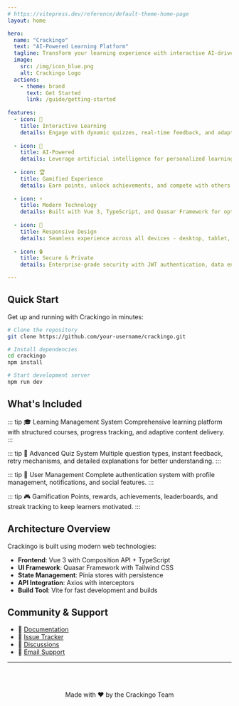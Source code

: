 ```yaml
---
# https://vitepress.dev/reference/default-theme-home-page
layout: home

hero:
  name: "Crackingo"
  text: "AI-Powered Learning Platform"
  tagline: Transform your learning experience with interactive AI-driven education. Master skills faster with personalized quizzes, real-time feedback, and gamified progress tracking.
  image:
    src: /img/icon_blue.png
    alt: Crackingo Logo
  actions:
    - theme: brand
      text: Get Started
      link: /guide/getting-started
    
features:
  - icon: 🎯
    title: Interactive Learning
    details: Engage with dynamic quizzes, real-time feedback, and adaptive content that adjusts to your learning pace.
  
  - icon: 🤖
    title: AI-Powered
    details: Leverage artificial intelligence for personalized learning paths, intelligent content recommendations, and smart progress tracking.
  
  - icon: 🏆
    title: Gamified Experience
    details: Earn points, unlock achievements, and compete with others through our comprehensive rewards system.
  
  - icon: ⚡
    title: Modern Technology
    details: Built with Vue 3, TypeScript, and Quasar Framework for optimal performance and developer experience.
  
  - icon: 📱
    title: Responsive Design
    details: Seamless experience across all devices - desktop, tablet, and mobile with offline capabilities.
  
  - icon: 🔒
    title: Secure & Private
    details: Enterprise-grade security with JWT authentication, data encryption, and privacy-compliant design.

---
```


## Quick Start

Get up and running with Crackingo in minutes:

```bash
# Clone the repository
git clone https://github.com/your-username/crackingo.git

# Install dependencies
cd crackingo
npm install

# Start development server
npm run dev
```

## What's Included

::: tip 🎓 Learning Management System
Comprehensive learning platform with structured courses, progress tracking, and adaptive content delivery.
:::

::: tip 📝 Advanced Quiz System
Multiple question types, instant feedback, retry mechanisms, and detailed explanations for better understanding.
:::

::: tip 👥 User Management
Complete authentication system with profile management, notifications, and social features.
:::

::: tip 🎮 Gamification
Points, rewards, achievements, leaderboards, and streak tracking to keep learners motivated.
:::

## Architecture Overview

Crackingo is built using modern web technologies:

- **Frontend**: Vue 3 with Composition API + TypeScript
- **UI Framework**: Quasar Framework with Tailwind CSS
- **State Management**: Pinia stores with persistence
- **API Integration**: Axios with interceptors
- **Build Tool**: Vite for fast development and builds

## Community & Support

- 📖 [Documentation](/guide/introduction)
- 🐛 [Issue Tracker](https://github.com/your-username/crackingo/issues)
- 💬 [Discussions](https://github.com/your-username/crackingo/discussions)
- 📧 [Email Support](mailto:support@crackingo.com)

---

<div class="home-footer">
  <p>Made with ❤️ by the Crackingo Team</p>
</div>

<style>
.home-footer {
  text-align: center;
  margin-top: 2rem;
  padding: 2rem 0;
  border-top: 1px solid var(--vp-c-border);
  color: var(--vp-c-text-2);
}

.home-footer p {
  margin: 0;
}
</style>